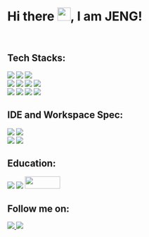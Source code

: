 # Hi there <img src="https://raw.githubusercontent.com/MartinHeinz/MartinHeinz/master/wave.gif" width="30" heigth="30">, I am JENG!

<br>
<h2>Tech Stacks:</h2>
<!-- <div align="center"> -->
<div>
  <img src="https://img.shields.io/badge/C%23-239120?style=for-the-badge&logo=c-sharp&logoColor=white"/>
<!--   <img src="https://img.shields.io/badge/.NET-512BD4?style=for-the-badge&logo=dotnet&logoColor=white"/> -->
  <img src="https://img.shields.io/badge/Postman-FF6C37?style=for-the-badge&logo=Postman&logoColor=white"/>
  <img src="https://img.shields.io/badge/Microsoft_SQL_Server-CC2927?style=for-the-badge&logo=microsoft-sql-server&logoColor=white"/>
  <br>
  <img src="https://img.shields.io/badge/JavaScript-323330?style=for-the-badge&logo=javascript&logoColor=F7DF1E"/>
  <img src="https://img.shields.io/badge/HTML5-E34F26?style=for-the-badge&logo=html5&logoColor=white"/>
  <img src="https://img.shields.io/badge/CSS3-1572B6?style=for-the-badge&logo=css3&logoColor=white"/>
<!--   <img src="https://img.shields.io/badge/Tailwind_CSS-38B2AC?style=for-the-badge&logo=tailwind-css&logoColor=white"/> -->
  <img src="https://img.shields.io/badge/Sass-CC6699?style=for-the-badge&logo=sass&logoColor=white"/>
  <br>
  <img src="https://img.shields.io/badge/React-20232A?style=for-the-badge&logo=react&logoColor=61DAFB"/>
  <img src="https://img.shields.io/badge/Redux-593D88?style=for-the-badge&logo=redux&logoColor=white"/>
  <img src="https://img.shields.io/badge/Node.js-339933?style=for-the-badge&logo=nodedotjs&logoColor=white"/>
  <img src="https://img.shields.io/badge/Figma-F24E1E?style=for-the-badge&logo=figma&logoColor=white"/>
</div>


<h2>IDE and Workspace Spec:</h2>
<div>
  <img src="https://img.shields.io/badge/Visual_Studio-5C2D91?style=for-the-badge&logo=visual%20studio&logoColor=white"/>
  <img src="https://img.shields.io/badge/Visual_Studio_Code-0078D4?style=for-the-badge&logo=visual%20studio%20code&logoColor=white"/>
  <br>
  <img src="https://img.shields.io/badge/Windows-0078D6?style=for-the-badge&logo=windows&logoColor=white"/>
  <img src="https://img.shields.io/badge/Apple%20laptop-333333?style=for-the-badge&logo=apple&logoColor=white"/>
<div>
  

<h2>Education:</h2>
<div>
  <img src="https://img.shields.io/badge/freecodecamp-27273D?style=for-the-badge&logo=freecodecamp&logoColor=white"/>
  <img src="https://img.shields.io/badge/Udemy-EC5252?style=for-the-badge&logo=Udemy&logoColor=white"/>
  <img src="https://www.eng.kmutnb.ac.th/wp-content/uploads/2020/12/logo-kmutnb-final-800x214.jpg" width="80" height="28"/>
<div>
  

<h2>Follow me on:</h2>
<div>
  <a href="https://web.facebook.com/profile.php?id=100006495621806" target="_blank">
     <img src="https://img.shields.io/badge/Facebook-1877F2?style=for-the-badge&logo=facebook&logoColor=white"/>
  </a>
  <a href="https://www.instagram.com/jengzy_/" target="_blank">
     <img src="https://img.shields.io/badge/Instagram-E4405F?style=for-the-badge&logo=instagram&logoColor=white"/>
  </a>
<div>

<!--
**JENGZY-devBoi/JENGZY-devBoi** is a ✨ _special_ ✨ repository because its `README.md` (this file) appears on your GitHub profile.

Here are some ideas to get you started:

- 🔭 I’m currently working on ...
- 🌱 I’m currently learning ...
- 👯 I’m looking to collaborate on ...
- 🤔 I’m looking for help with ...
- 💬 Ask me about ...
- 📫 How to reach me: ...
- 😄 Pronouns: ...
- ⚡ Fun fact: ...
-->
